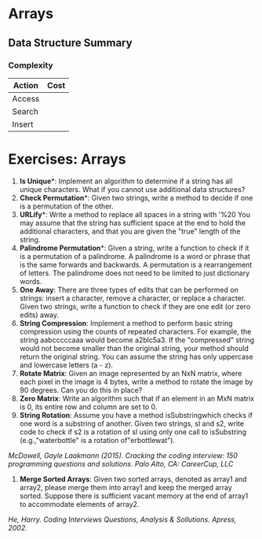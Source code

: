 # Arrays

## Data Structure Summary


### Complexity

| Action  |  Cost |
|---------|-------|
| Access  |   |
| Search  |   |
| Insert  |  |



# Exercises: Arrays

1. **Is Unique***: Implement an algorithm to determine if a string has all unique characters. What if you cannot use additional data structures?
2. **Check Permutation***: Given two strings, write a method to decide if one is a permutation of the other.
3. **URLify***: Write a method to replace all spaces in a string with '%20  You may assume that the string has sufficient space at the end to hold the additional characters, and that you are given the "true" length of the string.
4. **Palindrome Permutation***: Given a string, write a function to check if it is a permutation of a palindrome. A palindrome is a word or phrase that is the same forwards and backwards. A permutation is a rearrangement of letters. The palindrome does not need to be limited to just dictionary words.
5. **One Away**: There are three types of edits that can be performed on strings: insert a character, remove a character, or replace a character. Given two strings, write a function to check if they are one edit (or zero edits) away.
6. **String Compression**: Implement a method to perform basic string compression using the counts of repeated characters. For example, the string aabcccccaaa would become a2blc5a3. If the "compressed" string would not become smaller than the original string, your method should return the original string. You can assume the string has only uppercase and lowercase letters (a - z).
7. **Rotate Matrix**: Given an image represented by an NxN matrix, where each pixel in the image is 4 bytes, write a method to rotate the image by 90 degrees. Can you do this in place?
8. **Zero Matrix**: Write an algorithm such that if an element in an MxN matrix is 0, its entire row and column are set to 0.
9. **String Rotation**: Assume you have a method isSubstringwhich checks if one word is a substring of another. Given two strings, sl and s2, write code to check if s2 is a rotation of sl using only one call to isSubstring (e.g.,"waterbottle" is a rotation of"erbottlewat").

*McDowell, Gayle Laakmann (2015). Cracking the coding interview: 150 programming questions and solutions. Palo Alto, CA: CareerCup, LLC*


1. **Merge Sorted Arrays**: Given two sorted arrays, denoted as array1 and array2, please merge them into array1 and keep the merged array sorted. Suppose there is sufficient vacant memory at the end of array1 to accommodate elements of array2.

*He, Harry. Coding Interviews Questions, Analysis & Sollutions. Apress, 2002.*
